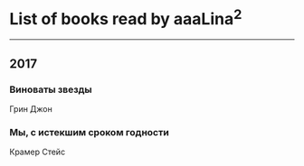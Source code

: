 # List of books read by aaaLina<sup>2</sup>
---

## 2017

### Виноваты звезды
Грин Джон


### Мы, с истекшим сроком годности
Крамер Стейс



